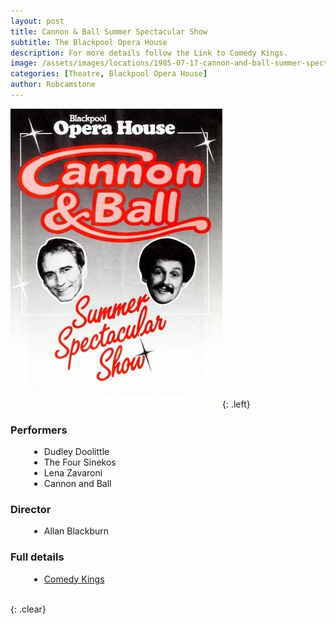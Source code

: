 ```yaml
---
layout: post
title: Cannon & Ball Summer Spectacular Show
subtitle: The Blackpool Opera House
description: For more details follow the Link to Comedy Kings.
image: /assets/images/locations/1985-07-17-cannon-and-ball-summer-spectacular-front-cover.jpg
categories: [Theatre, Blackpool Opera House]
author: Robcamstone
---
```


![Front Cover Of The Programme For The Cannon And Ball Summer Spectacular Show 1985](/assets/images/locations/1985-07-17-cannon-and-ball-summer-spectacular-front-cover.jpg){: .left}

### Performers
* Dudley Doolittle
* The Four Sinekos
* Lena Zavaroni
* Cannon and Ball

### Director
* Allan Blackburn

### Full details
* [Comedy Kings](http://www.comedykings.co.uk/index.php/summer-1985-blackpool)

<br />{: .clear}

<style>
.dt-published {display: none;}
.post-meta:after {content: "17 - 28 September 1985";}
.height-adjust1 {width:auto; height:350px;}
.height-adjust2 {width:auto; height:307px;}
.left {padding-right:20px;}
li {position: relative; top: 0; left: 30px;}
</style>

